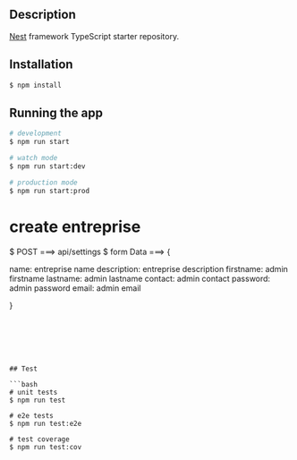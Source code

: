 ## Description

[Nest](https://github.com/nestjs/nest) framework TypeScript starter repository.

## Installation

```bash
$ npm install
```

## Running the app

```bash
# development
$ npm run start

# watch mode
$ npm run start:dev

# production mode
$ npm run start:prod
```

# create entreprise

$ POST ===> api/settings
$ form Data ===> {

name: entreprise name
description: entreprise description
firstname: admin firstname
lastname: admin lastname
contact: admin contact
password: admin password
email: admin email

}

````






## Test

```bash
# unit tests
$ npm run test

# e2e tests
$ npm run test:e2e

# test coverage
$ npm run test:cov
````
